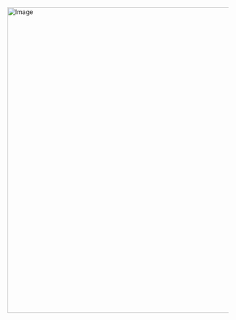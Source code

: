 <img width="610" height="694" alt="Image" src="https://github.com/user-attachments/assets/88040264-2b67-437a-bb48-abcbb5ee14f0" />
